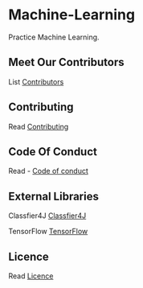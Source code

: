 # Machine-Learning
Practice Machine Learning.

## Meet Our Contributors
List [Contributors](https://github.com/Madonahs/Machine-Learning-Java/wiki)


## Contributing
Read  [Contributing](https://gist.github.com/PurpleBooth/b24679402957c63ec426)


## Code Of Conduct
Read - [Code of conduct](https://github.com/Madonahs/Machine-Learning-Java/blob/master/CODE_OF_CONDUCT.md)

## External Libraries
Classfier4J [Classfier4J](https://sourceforge.net/projects/classifier4j/?source=typ_redirect)

TensorFlow [TensorFlow](https://www.tensorflow.org/)

## Licence
Read [Licence](https://github.com/Madonahs/Machine-Learning/blob/master/LICENSE.md)



